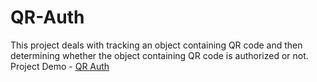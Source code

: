 # QR-Auth
This project deals with tracking an object containing QR code and then determining whether the object containing QR code is authorized or not.<br>
Project Demo - <a href = "https://youtu.be/X5A8AHq5wUU"> QR Auth </a>

